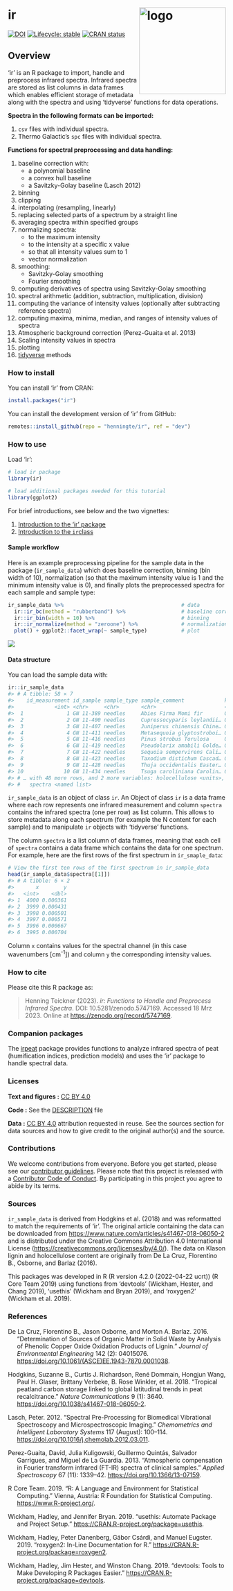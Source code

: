 
<!-- README.md is generated from README.Rmd. Please edit that file -->

# ir <img src='man/figures/logo-hex.png' align="right" height="139" alt="logo" style="float:right; height:200px;" />

<!-- badges: start -->

[![DOI](https://zenodo.org/badge/234117897.svg)](https://zenodo.org/badge/latestdoi/234117897)
[![Lifecycle:
stable](https://img.shields.io/badge/lifecycle-stable-brightgreen.svg)](https://lifecycle.r-lib.org/articles/stages.html#stable)
[![CRAN
status](https://www.r-pkg.org/badges/version/ir)](https://CRAN.R-project.org/package=ir)
<!-- badges: end -->

## Overview

‘ir’ is an R package to import, handle and preprocess infrared spectra.
Infrared spectra are stored as list columns in data frames which enables
efficient storage of metadata along with the spectra and using
‘tidyverse’ functions for data operations.

**Spectra in the following formats can be imported:**

1.  `csv` files with individual spectra.
2.  Thermo Galactic’s `spc` files with individual spectra.

**Functions for spectral preprocessing and data handling:**

1.  baseline correction with:
    - a polynomial baseline
    - a convex hull baseline
    - a Savitzky-Golay baseline (Lasch 2012)
2.  binning
3.  clipping
4.  interpolating (resampling, linearly)
5.  replacing selected parts of a spectrum by a straight line
6.  averaging spectra within specified groups
7.  normalizing spectra:
    - to the maximum intensity
    - to the intensity at a specific x value
    - so that all intensity values sum to 1
    - vector normalization
8.  smoothing:
    - Savitzky-Golay smoothing
    - Fourier smoothing
9.  computing derivatives of spectra using Savitzky-Golay smoothing
10. spectral arithmetic (addition, subtraction, multiplication,
    division)
11. computing the variance of intensity values (optionally after
    subtracting reference spectra)
12. computing maxima, minima, median, and ranges of intensity values of
    spectra
13. Atmospheric background correction (Perez-Guaita et al. 2013)
14. Scaling intensity values in spectra
15. plotting
16. [tidyverse](https://www.tidyverse.org/) methods

### How to install

You can install ‘ir’ from CRAN:

``` r
install.packages("ir")
```

You can install the development version of ‘ir’ from GitHub:

``` r
remotes::install_github(repo = "henningte/ir", ref = "dev")
```

### How to use

Load ‘ir’:

``` r
# load ir package
library(ir)

# load additional packages needed for this tutorial
library(ggplot2)
```

For brief introductions, see below and the two vignettes:

1.  [Introduction to the ‘ir’
    package](https://henningte.github.io/ir/articles/ir-introduction.html)
2.  [Introduction to the
    `ir`class](https://henningte.github.io/ir/articles/ir-class.html)

#### Sample workflow

Here is an example preprocessing pipeline for the sample data in the
package (`ir_sample_data`) which does baseline correction, binning (bin
width of 10), normalization (so that the maximum intensity value is 1
and the minimum intensity value is 0), and finally plots the
preprocessed spectra for each sample and sample type:

``` r
ir_sample_data %>%                                      # data
  ir::ir_bc(method = "rubberband") %>%                  # baseline correction
  ir::ir_bin(width = 10) %>%                            # binning
  ir::ir_normalize(method = "zeroone") %>%              # normalization
  plot() + ggplot2::facet_wrap(~ sample_type)           # plot
```

![](man/figures/README-sample_data_workflow-1.png)<!-- -->

#### Data structure

You can load the sample data with:

``` r
ir::ir_sample_data
#> # A tibble: 58 × 7
#>    id_measurement id_sample sample_type sample_comment             klason_lignin
#>             <int> <chr>     <chr>       <chr>                      <units>      
#>  1              1 GN 11-389 needles     Abies Firma Momi fir       0.359944     
#>  2              2 GN 11-400 needles     Cupressocyparis leylandii… 0.339405     
#>  3              3 GN 11-407 needles     Juniperus chinensis Chine… 0.267552     
#>  4              4 GN 11-411 needles     Metasequoia glyptostroboi… 0.350016     
#>  5              5 GN 11-416 needles     Pinus strobus Torulosa     0.331100     
#>  6              6 GN 11-419 needles     Pseudolarix amabili Golde… 0.279360     
#>  7              7 GN 11-422 needles     Sequoia sempervirens Cali… 0.329672     
#>  8              8 GN 11-423 needles     Taxodium distichum Cascad… 0.356950     
#>  9              9 GN 11-428 needles     Thuja occidentalis Easter… 0.369360     
#> 10             10 GN 11-434 needles     Tsuga caroliniana Carolin… 0.289050     
#> # … with 48 more rows, and 2 more variables: holocellulose <units>,
#> #   spectra <named list>
```

`ir_sample_data` is an object of class `ir`. An Object of class `ir` is
a data frame where each row represents one infrared measurement and
column `spectra` contains the infrared spectra (one per row) as list
column. This allows to store metadata along each spectrum (for example
the N content for each sample) and to manipulate `ir` objects with
‘tidyverse’ functions.

The column `spectra` is a list column of data frames, meaning that each
cell of `spectra` contains a data frame which contains the data for one
spectrum. For example, here are the first rows of the first spectrum in
`ir_smaple_data`:

``` r
# View the first ten rows of the first spectrum in ir_sample_data
head(ir_sample_data$spectra[[1]])
#> # A tibble: 6 × 2
#>       x        y
#>   <int>    <dbl>
#> 1  4000 0.000361
#> 2  3999 0.000431
#> 3  3998 0.000501
#> 4  3997 0.000571
#> 5  3996 0.000667
#> 6  3995 0.000704
```

Column `x` contains values for the spectral channel (in this case
wavenumbers \[cm<sup>-1</sup>\]) and column `y` the corresponding
intensity values.

### How to cite

Please cite this R package as:

> Henning Teickner (2023). *ir: Functions to Handle and Preprocess
> Infrared Spectra*. DOI: 10.5281/zenodo.5747169. Accessed 18 Mrz 2023.
> Online at <https://zenodo.org/record/5747169>.

### Companion packages

The [irpeat](https://github.com/henningte/irpeat/) package provides
functions to analyze infrared spectra of peat (humification indices,
prediction models) and uses the ‘ir’ package to handle spectral data.

### Licenses

**Text and figures :** [CC BY
4.0](https://creativecommons.org/licenses/by/4.0/)

**Code :** See the [DESCRIPTION](DESCRIPTION) file

**Data :** [CC BY 4.0](https://creativecommons.org/licenses/by/4.0/)
attribution requested in reuse. See the sources section for data sources
and how to give credit to the original author(s) and the source.

### Contributions

We welcome contributions from everyone. Before you get started, please
see our [contributor guidelines](CONTRIBUTING.md). Please note that this
project is released with a [Contributor Code of Conduct](CONDUCT.md). By
participating in this project you agree to abide by its terms.

### Sources

`ir_sample_data` is derived from Hodgkins et al. (2018) and was
reformatted to match the requirements of ‘ir’. The original article
containing the data can be downloaded from
<https://www.nature.com/articles/s41467-018-06050-2> and is distributed
under the Creative Commons Attribution 4.0 International License
(<https://creativecommons.org/licenses/by/4.0/>). The data on Klason
lignin and holocellulose content are originally from De La Cruz,
Florentino B., Osborne, and Barlaz (2016).

This packages was developed in R (R version 4.2.0 (2022-04-22 ucrt)) (R
Core Team 2019) using functions from ‘devtools’ (Wickham, Hester, and
Chang 2019), ‘usethis’ (Wickham and Bryan 2019), and ‘roxygen2’ (Wickham
et al. 2019).

### References

<div id="refs" class="references csl-bib-body hanging-indent">

<div id="ref-LaCruz.2016" class="csl-entry">

De La Cruz, Florentino B., Jason Osborne, and Morton A. Barlaz. 2016.
“<span class="nocase">Determination of Sources of Organic Matter in
Solid Waste by Analysis of Phenolic Copper Oxide Oxidation Products of
Lignin</span>.” *Journal of Environmental Engineering* 142 (2):
04015076. <https://doi.org/10.1061/(ASCE)EE.1943-7870.0001038>.

</div>

<div id="ref-Hodgkins.2018" class="csl-entry">

Hodgkins, Suzanne B., Curtis J. Richardson, René Dommain, Hongjun Wang,
Paul H. Glaser, Brittany Verbeke, B. Rose Winkler, et al. 2018. “<span
class="nocase">Tropical peatland carbon storage linked to global
latitudinal trends in peat recalcitrance</span>.” *Nature
Communications* 9 (1): 3640.
<https://doi.org/10.1038/s41467-018-06050-2>.

</div>

<div id="ref-Lasch.2012" class="csl-entry">

Lasch, Peter. 2012. “<span class="nocase">Spectral Pre-Processing for
Biomedical Vibrational Spectroscopy and Microspectroscopic
Imaging</span>.” *Chemometrics and Intelligent Laboratory Systems* 117
(August): 100–114. <https://doi.org/10.1016/j.chemolab.2012.03.011>.

</div>

<div id="ref-PerezGuaita.2013" class="csl-entry">

Perez-Guaita, David, Julia Kuligowski, Guillermo Quintás, Salvador
Garrigues, and Miguel de La Guardia. 2013. “<span
class="nocase">Atmospheric compensation in Fourier transform infrared
(FT-IR) spectra of clinical samples</span>.” *Applied Spectroscopy* 67
(11): 1339–42. <https://doi.org/10.1366/13-07159>.

</div>

<div id="ref-RCoreTeam.2019" class="csl-entry">

R Core Team. 2019. “<span class="nocase">R: A Language and Environment
for Statistical Computing</span>.” Vienna, Austria: R Foundation for
Statistical Computing. <https://www.R-project.org/>.

</div>

<div id="ref-Wickham.2019b" class="csl-entry">

Wickham, Hadley, and Jennifer Bryan. 2019. “<span
class="nocase">usethis: Automate Package and Project Setup</span>.”
<https://CRAN.R-project.org/package=usethis>.

</div>

<div id="ref-Wickham.2019c" class="csl-entry">

Wickham, Hadley, Peter Danenberg, Gábor Csárdi, and Manuel Eugster.
2019. “<span class="nocase">roxygen2: In-Line Documentation for
R</span>.” <https://CRAN.R-project.org/package=roxygen2>.

</div>

<div id="ref-Wickham.2019" class="csl-entry">

Wickham, Hadley, Jim Hester, and Winston Chang. 2019. “<span
class="nocase">devtools: Tools to Make Developing R Packages
Easier</span>.” <https://CRAN.R-project.org/package=devtools>.

</div>

</div>
